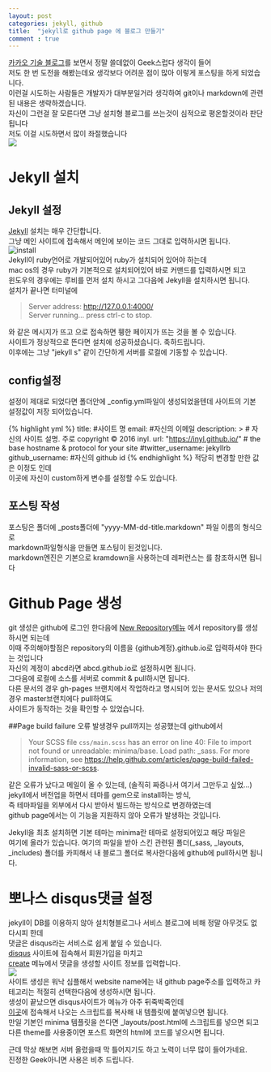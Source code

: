 ```yaml
---
layout: post
categories: jekyll, github
title:  "jekyll로 github page 에 블로그 만들기"
comment : true
---
```


[카카오 기술 블로그](http://tech.kakao.com/2016/07/07/tech-blog-story/)를 보면서 정말 쓸데없이 Geek스럽다 생각이 들어<br/>
저도 한 번 도전을 해봤는데요 생각보다 어려운 점이 많아 이렇게 포스팅을 하게 되었습니다.<br/>
이런걸 시도하는 사람들은 개발자가 대부분일거라 생각하여 git이나 markdown에 관련된 내용은 생략하겠습니다.<br/>
자신이 그런걸 잘 모른다면 그냥 설치형 블로그를 쓰는것이 심적으로 평온할것이라 판단됩니다 <br/>
저도 이걸 시도하면서 많이 좌절했습니다<br/>
![](http://jjalbox.com/_data/jjalbox/2015/03/92_55169f19d5d14_1833.jpg)

# Jekyll 설치

## Jekyll 설정
[Jekyll](https://jekyllrb.com/) 설치는 매우 간단합니다.<br/>
그냥 메인 사이트에 접속해서 메인에 보이는 코드 그대로 입력하시면 됩니다.<br/>
![install]({{site.url}}assets/imgs/jekyll1.png)<br/>
Jekyll이 ruby언어로 개발되어있어 ruby가 설치되어 있어야 하는데<br/>
mac os의 경우 ruby가 기본적으로 설치되어있어 바로 커맨드를 입력하시면 되고<br/>
윈도우의 경우에는 루비를 먼저 설치 하시고 그다음에 Jekyll을 설치하시면 됩니다.<br/>
설치가 끝나면 터미널에<br/>

> Server address: http://127.0.0.1:4000/ <br/>
> Server running... press ctrl-c to stop.<br/>
    
와 같은 메시지가 뜨고 [](http://localhost:4000/) 으로 접속하면 휑한 페이지가 뜨는 것을 볼 수 있습니다.<br/>
사이트가 정상적으로 뜬다면 설치에 성공하셨습니다. 축하드립니다.<br/>
이후에는 그냥 "jekyll s" 같이 간단하게 서버를 로컬에 기동할 수 있습니다.<br/>

## config설정
설정이 제대로 되었다면 폴더안에 _config.yml파일이 생성되었을텐데 사이트의 기본 설정값이 저장 되어있습니다.<br/>

{% highlight yml %}
title: #사이트 명
email: #자신의 이메일
description: > # 자신의 사이트 설명. 주로 copyright
  © 2016 inyl.
url: "https://inyl.github.io/" # the base hostname & protocol for your site
#twitter_username: jekyllrb
github_username:  #자신의 github id
{% endhighlight %}
적당히 변경할 만한 값은 이정도 인데<br/>
이곳에 자신이 custom하게 변수를 설정할 수도 있습니다.

## 포스팅 작성
포스팅은 폴더에 _posts폴더에 "yyyy-MM-dd-title.markdown" 파일 이름의 형식으로<br/>
markdown파일형식을 만들면 포스팅이 된것입니다.<br/>
markdown엔진은 기본으로 kramdown을 사용하는데 레퍼런스는 [](http://kramdown.gettalong.org/quickref.html)를 참조하시면 됩니다
        
# Github Page 생성
git 생성은 github에 로그인 한다음에 [New Repository메뉴](https://github.com/new) 에서 repository를 생성하시면 되는데<br/>
이때 주의해야할점은 repository의 이름을 {github계정}.github.io로 입력하셔야 한다는 것입니다<br/>
자신의 계정이 abcd라면 abcd.github.io로 설정하시면 됩니다.<br/>
그다음에 로컬에 소스를 서버로 commit & pull하시면 됩니다.<br/>
다른 문서의 경우 gh-pages 브랜치에서 작업하라고 명시되어 있는 문서도 있으나 저의 경우 master브랜치에다 pull하여도<br/>
사이트가 동작하는 것을 확인할 수 있었습니다.

##Page build failure 오류 발생경우
pull까지는 성공했는데 github에서<br/>
  
> Your SCSS file `css/main.scss` has an error on line 40: File to import not found or unreadable: minima/base. Load path: _sass. For more information, see https://help.github.com/articles/page-build-failed-invalid-sass-or-scss.
    
같은 오류가 났다고 메일이 올 수 있는데, (솔직히 짜증나서 여기서 그만두고 싶었...)<br/>
jekyll에서 버전업을 하면서 테마를 gem으로 install하는 방식, <br/>
즉 테마파일을 외부에서 다시 받아서 빌드하는 방식으로 변경하였는데<br/>
github page에서는 이 기능을 지원하지 않아 오류가 발생하는 것입니다.<br>
    
Jekyll을 최초 설치하면 기본 테마는 minima란 테마로 설정되어있고 해당 파일은<br/>
[](https://github.com/jekyll/minima) 여기에 올라가 있습니다.
여기의 파일을 받아 스킨 관련된 폴더(_sass, _layouts, _includes) 폴더를 카피해서 내 블로그 폴더로 복사한다음에 github에 pull하시면 됩니다.

# 뽀나스 disqus댓글 설정
jekyll이 DB를 이용하지 않아 설치형블로그나 서비스 블로그에 비해 정말 아무것도 없다시피 한데<br/>
댓글은 disqus라는 서비스로 쉽게 붙일 수 있습니다.<br/>
[disqus](https://disqus.com) 사이트에 접속해서 회원가입을 마치고<br/> 
[create](https://disqus.com/admin/create/) 메뉴에서 댓글을 생성할 사이트 정보를 입력합니다.<br/>
![]({{site.url}}assets/imgs/jekyll2.png) <br/>
사이트 생성은 워낙 심플해서 website name에는 내 github page주소를 입력하고 카테고리는 적절히 선택한다음에 생성하시면 됩니다.<br/>
생성이 끝났으면 disqus사이트가 메뉴가 아주 뒤죽박죽인데<br/>
[이곳](https://disqus.com/admin/install/platforms/universalcode/)에 접속해서 나오는 스크립트를 복사해 내 템플릿에 붙여넣으면 됩니다.<br/>
만일 기본인 minima 템플릿을 쓴다면 _layouts/post.html에 스크립트를 넣으면 되고<br/>
다른 theme를 사용중이면 포스트 화면의 html에 코드를 넣으시면 됩니다.
    
근데 막상 해보면 서버 올렸을때 막 틀어지기도 하고 노력이 너무 많이 들어가네요.<br/>
진정한 Geek아니면 사용은 비추 드립니다.